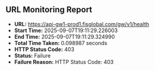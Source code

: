 ## URL Monitoring Report

- **URL:** https://api-gw1-prod1.fisglobal.com/gw/v1/health
- **Start Time:** 2025-09-07T19:11:29.226003
- **End Time:** 2025-09-07T19:11:29.324990
- **Total Time Taken:** 0.098987 seconds
- **HTTP Status Code:** 403
- **Status:** Failure
- **Failure Reason:** HTTP Status Code: 403
